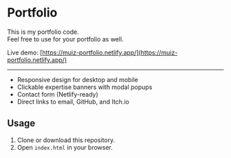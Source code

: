 # Portfolio

This is my portfolio code.  
Feel free to use for your portfolio as well.

Live demo: [https://muiz-portfolio.netlify.app/](https://muiz-portfolio.netlify.app/)

---

- Responsive design for desktop and mobile
- Clickable expertise banners with modal popups
- Contact form (Netlify-ready)
- Direct links to email, GitHub, and Itch.io

## Usage

1. Clone or download this repository.
2. Open `index.html` in your browser.